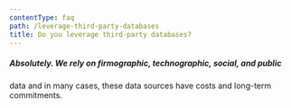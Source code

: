 ```yaml
---
contentType: faq
path: /leverage-third-party-databases
title: Do you leverage third-party databases?
---
```

  ##### Absolutely. We rely on firmographic, technographic, social, and public
  data and in many cases, these data sources have costs and long-term
  commitments.
